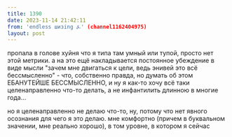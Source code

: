 ```yaml
---
title: 1390
date: 2023-11-14 21:42:11
from: 'endless шизing ⍼' (channel1162404975)
layout: post
---
```


пропала в голове хуйня что я типа там умный или тупой, просто нет этой метрики. а на это ещё накладывается постоянное убеждение в виде мысли "зачем мне двигаться к цели, ведь энивей это всё бессмысленно" - что, собственно правда, но думать об этом ЕБАНУТЕЙШЕ БЕССМЫСЛЕННО, и ну я как-то хочу всё таки целенаправленно что-то делать, а не инфантилить длинною в многие года...

но я целенаправленно не делаю что-то, ну, потому что нет явного осознания для чего я это делаю. мне комфортно (причем в буквальном значении, мне реально хорошо), в том уровне, в котором я сейчас
